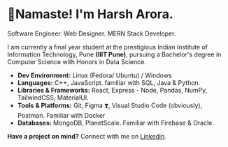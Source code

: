 # 🙏Namaste! I'm Harsh Arora.
Software Engineer. Web Designer. MERN Stack Developer.

I am currently a final year student at the prestigious Indian Institute of Information Technology, Pune **(IIIT Pune)**, pursuing a Bachelor's degree in Computer Science with Honors in Data Science.

- **Dev Environment:** Linux (Fedora/ Ubuntu) / Windows
- **Languages:** C++, JavaScript. familiar with SQL, Java & Python.
- **Libraries & Frameworks:** React, Express - Node, Pandas, NumPy, TailwindCSS, MaterialUI.
- **Tools & Platforms:** Git, Figma ❣️, Visual Studio Code (obviously), Postman. Familiar with Docker
- **Databases:** MongoDB, PlanetScale. Familiar with Firebase & Oracle.


**Have a project on mind?**
Connect with me on [Linkedin](https://www.linkedin.com/in/harsharora1205/).
<!---
HarshArora-1205/HarshArora-1205 is a ✨ special ✨ repository because its `README.md` (this file) appears on your GitHub profile.
You can click the Preview link to take a look at your changes.
--->
